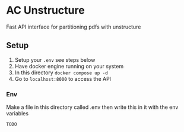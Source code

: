 # AC Unstructure
Fast API interface for partitioning pdfs with unstructure

## Setup
1. Setup your `.env` see steps below
1. Have docker engine running on your system 
1. In this directory `docker compose up -d`
1. Go to `localhost:8000` to access the API

### Env
Make a file in this directory called .env then write this in it with the env variables
````
TODO
````

